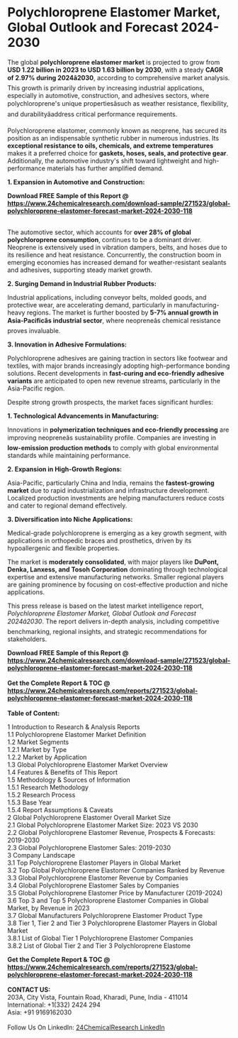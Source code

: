 <h1>Polychloroprene Elastomer Market, Global Outlook and Forecast 2024-2030</h1><p>The global <strong>polychloroprene elastomer market</strong> is projected to grow from <strong>USD 1.22 billion in 2023 to USD 1.63 billion by 2030</strong>, with a steady <strong>CAGR of 2.97% during 2024â2030</strong>, according to comprehensive market analysis. This growth is primarily driven by increasing industrial applications, especially in automotive, construction, and adhesives sectors, where polychloroprene's unique propertiesâsuch as weather resistance, flexibility, and durabilityâaddress critical performance requirements.</p><p>Polychloroprene elastomer, commonly known as neoprene, has secured its position as an indispensable synthetic rubber in numerous industries. Its <strong>exceptional resistance to oils, chemicals, and extreme temperatures</strong> makes it a preferred choice for <strong>gaskets, hoses, seals, and protective gear</strong>. Additionally, the automotive industry's shift toward lightweight and high-performance materials has further amplified demand.</p><p><strong>1. Expansion in Automotive and Construction:</strong></p><div><b>Download FREE Sample of this Report @ 
            <a href="https://www.24chemicalresearch.com/download-sample/271523/global-polychloroprene-elastomer-forecast-market-2024-2030-118">
            https://www.24chemicalresearch.com/download-sample/271523/global-polychloroprene-elastomer-forecast-market-2024-2030-118</a></b></div><br><p>The automotive sector, which accounts for <strong>over 28% of global polychloroprene consumption</strong>, continues to be a dominant driver. Neoprene is extensively used in vibration dampers, belts, and hoses due to its resilience and heat resistance. Concurrently, the construction boom in emerging economies has increased demand for weather-resistant sealants and adhesives, supporting steady market growth.</p><p><strong>2. Surging Demand in Industrial Rubber Products:</strong></p><p>Industrial applications, including conveyor belts, molded goods, and protective wear, are accelerating demand, particularly in manufacturing-heavy regions. The market is further boosted by <strong>5-7% annual growth in Asia-Pacificâs industrial sector</strong>, where neopreneâs chemical resistance proves invaluable.</p><p><strong>3. Innovation in Adhesive Formulations:</strong></p><p>Polychloroprene adhesives are gaining traction in sectors like footwear and textiles, with major brands increasingly adopting high-performance bonding solutions. Recent developments in <strong>fast-curing and eco-friendly adhesive variants</strong> are anticipated to open new revenue streams, particularly in the Asia-Pacific region.</p><p>Despite strong growth prospects, the market faces significant hurdles:</p><p><strong>1. Technological Advancements in Manufacturing:</strong></p><p>Innovations in <strong>polymerization techniques and eco-friendly processing</strong> are improving neopreneâs sustainability profile. Companies are investing in <strong>low-emission production methods</strong> to comply with global environmental standards while maintaining performance.</p><p><strong>2. Expansion in High-Growth Regions:</strong></p><p>Asia-Pacific, particularly China and India, remains the <strong>fastest-growing market</strong> due to rapid industrialization and infrastructure development. Localized production investments are helping manufacturers reduce costs and cater to regional demand effectively.</p><p><strong>3. Diversification into Niche Applications:</strong></p><p>Medical-grade polychloroprene is emerging as a key growth segment, with applications in orthopedic braces and prosthetics, driven by its hypoallergenic and flexible properties.</p><p>The market is <strong>moderately consolidated</strong>, with major players like <strong>DuPont, Denka, Lanxess, and Tosoh Corporation</strong> dominating through technological expertise and extensive manufacturing networks. Smaller regional players are gaining prominence by focusing on cost-effective production and niche applications.</p><p>This press release is based on the latest market intelligence report, <em>Polychloroprene Elastomer Market, Global Outlook and Forecast 2024â2030</em>. The report delivers in-depth analysis, including competitive benchmarking, regional insights, and strategic recommendations for stakeholders.</p><div><b>Download FREE Sample of this Report @ 
            <a href="https://www.24chemicalresearch.com/download-sample/271523/global-polychloroprene-elastomer-forecast-market-2024-2030-118">
            https://www.24chemicalresearch.com/download-sample/271523/global-polychloroprene-elastomer-forecast-market-2024-2030-118</a></b></div><br><div><b>Get the Complete Report & TOC @ 
            <a href="https://www.24chemicalresearch.com/reports/271523/global-polychloroprene-elastomer-forecast-market-2024-2030-118">
            https://www.24chemicalresearch.com/reports/271523/global-polychloroprene-elastomer-forecast-market-2024-2030-118</a></b></div><br>
            <b>Table of Content:</b><p>1 Introduction to Research & Analysis Reports<br />
    1.1 Polychloroprene Elastomer Market Definition<br />
    1.2 Market Segments<br />
        1.2.1 Market by Type<br />
        1.2.2 Market by Application<br />
    1.3 Global Polychloroprene Elastomer Market Overview<br />
    1.4 Features & Benefits of This Report<br />
    1.5 Methodology & Sources of Information<br />
        1.5.1 Research Methodology<br />
        1.5.2 Research Process<br />
        1.5.3 Base Year<br />
        1.5.4 Report Assumptions & Caveats<br />
2 Global Polychloroprene Elastomer Overall Market Size<br />
    2.1 Global Polychloroprene Elastomer Market Size: 2023 VS 2030<br />
    2.2 Global Polychloroprene Elastomer Revenue, Prospects & Forecasts: 2019-2030<br />
    2.3 Global Polychloroprene Elastomer Sales: 2019-2030<br />
3 Company Landscape<br />
    3.1 Top Polychloroprene Elastomer Players in Global Market<br />
    3.2 Top Global Polychloroprene Elastomer Companies Ranked by Revenue<br />
    3.3 Global Polychloroprene Elastomer Revenue by Companies<br />
    3.4 Global Polychloroprene Elastomer Sales by Companies<br />
    3.5 Global Polychloroprene Elastomer Price by Manufacturer (2019-2024)<br />
    3.6 Top 3 and Top 5 Polychloroprene Elastomer Companies in Global Market, by Revenue in 2023<br />
    3.7 Global Manufacturers Polychloroprene Elastomer Product Type<br />
    3.8 Tier 1, Tier 2 and Tier 3 Polychloroprene Elastomer Players in Global Market<br />
        3.8.1 List of Global Tier 1 Polychloroprene Elastomer Companies<br />
        3.8.2 List of Global Tier 2 and Tier 3 Polychloroprene Elastome</p><div><b>Get the Complete Report & TOC @ 
            <a href="https://www.24chemicalresearch.com/reports/271523/global-polychloroprene-elastomer-forecast-market-2024-2030-118">
            https://www.24chemicalresearch.com/reports/271523/global-polychloroprene-elastomer-forecast-market-2024-2030-118</a></b></div><br><b>CONTACT US:</b><br>
            203A, City Vista, Fountain Road, Kharadi, Pune, India - 411014<br>
            International: +1(332) 2424 294<br>
            Asia: +91 9169162030 <br><br>
            Follow Us On LinkedIn: <a href="https://www.linkedin.com/company/24chemicalresearch/">24ChemicalResearch LinkedIn</a>
